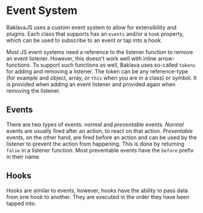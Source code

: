 # Event System

BaklavaJS uses a custom event system to allow for extensibility and plugins. Each class that supports has an `events` and/or a `hook` property, which can be used to subscribe to an event or tap into a hook.

Most JS event systems need a reference to the listener function to remove an event listener. However, this doesn't work well with inline arrow-functions. To support such functions as well, Baklava uses so-called `tokens` for adding and removing a listener. The token can be any reference-type (for example and object, array, or `this` when you are in a class) or symbol. It is provided when adding an event listener and provided again when removing the listener.

## Events
There are two types of events: *normal* and *preventable* events. *Normal* events are usually fired after an action, to react on that action. *Preventable* events, on the other hand, are fired before an action and can be used by the listener to prevent the action from happening. This is done by returning `false` in a listener function. Most preventable events have the `before` prefix in their name.

## Hooks
Hooks are similar to events, however, hooks have the ability to pass data from one hook to another. They are executed in the order they have been tapped into.